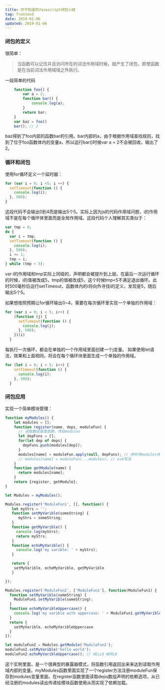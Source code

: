 ```yaml
---
title: 你不知道的Javascript闭包小结
tag: frontend
date: 2019-01-06
updated: 2019-01-06
---
```



### 闭包的定义
很简单：
>当函数可以记住并且访问所在的词法作用域时候，就产生了闭包，即使函数是在当前词法作用域域之外执行。

一段简单的代码
```javascript
	function foo() {
		var a = 2;
		function bar() {
			console.log(a);
		}
		return bar;
	}
	var baz = foo()
	bar(); // 2
```

baz得到了foo内部的函数bar的引用。bar内部的a，由于根据作用域查找规则，找到了位于foo函数体内的变量a，所以运行bar()时候var a = 2不会被回收，输出了2。


### 循环和闭包

使用for循环定义一个延时器：
```javascript
for (var i = 0; i <5; i ++) {
  setTimeout(function () {
    console.log(i);
  }, 500);
}
```
这段代码不会输出0到4而是输出5个5。实际上因为js的代码作用域问题，i的作用域不是在每个循环体里面而是全局作用域。这段代码个人理解其实类似于：
```javascript
var tmp = 0;
do {
  var i = tmp;
  setTimeout(function () {
    console.log(i);
  }, 500);
  i += 1;
  tmp = i;
} while (tmp < 5);
```
var i的作用域和tmp实际上同级的，声明都会被提升到上层。在最后一次运行循环的时候，i的值被改成5，tmp的值被改成5，这个时候tmp<5不满足退出循环。此时500毫秒后运行setTimeout，函数体内的i将向外寻找i的定义，发现是5，随后输出5个5。

如果想按照预期让for循环输出0~4，需要在每次循环里实现一个单独的作用域：
```javascript
for (var i = 0; i < 5; i++) {
    (function (j) {
      setTimeout(function () {
        console.log(j);
      }, 500);
    })(i)
  }
```
每执行一次循环，都会在单独的一个作用域里面创建一个j变量。
如果使用let语法，效果和上面相同，将会在每个循环块里面生成一个单独的作用域。
```javascript
for (let i = 0; i < 5; i++) {
    setTimeout(function () {
      console.log(i);
    }, 500);
  }
```
### 闭包应用
实现一个简单模块管理：
```javascript
function myModules() {
    let modules = [];
    function register(name, deps, moduleFun) {
      // 读取数组里面依赖，传给modules
      let depFuns = [];
      for(let dep of deps) {
        depFuns.push(modules[dep]);
      }
      modules[name] = moduleFun.apply(null, depFuns); // 序列号modules传进函数
      // modules[name] = moduleFun(...modules); // es6写法
    }
    function getModule(name) {
      return modules[name];
    }
    return {register, getModule};
}

let Modules = myModules();

Modules.register('ModuleFun1', [], function() {
   let myStrs = '';
   function setMyVarible(someString) {
      myStrs = someString;
   }
   function getMyVarible() {
     console.log(myStrs);
     return myStrs;
   }
   function echoMyVarible() {
     console.log('my varible: ' + myStrs);
   }

   return {
    setMyVarible, echoMyVarible, getMyVarible
   }

});

Modules.register('ModuleFun2', ['ModuleFun1'], function(ModuleFun1) {
  function setMyVarible(someString) {
    ModuleFun1.setMyVarible(someString);
  }
  function echoMyVaribleUppercase() {
    console.log('my varible with uppercase: ' + ModuleFun1.getMyVarible().toUpperCase());
  }
  return {
    setMyVarible, echoMyVaribleUppercase
  }
});

let moduleFun2 = Modules.getModule('ModuleFun2');
moduleFun2.setMyVarible('hello world');
moduleFun2.echoMyVaribleUppercase(); // HELLO WORLD
```

这个实例里面，是一个很典型的暴露器模式，将函数引用返回出来来达到读取作用域内部的变量。myModules函数里面实现了一个register方法注册moduleFun保存到modules变量里面。在register函数里面读取deps数组声明的依赖选项，从已经注册的modules读出传递给模块函数使用从而实现了依赖加载。